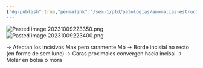 ```yaml
---
{"dg-publish":true,"permalink":"/sem-1/ptd/patologias/anomalias-estructurales/dientes-de-hutchinson/"}
---
```



![Pasted image 20231009223350.png](/img/user/Sem-1/Cirugia%20Bucal%20I/Medias/Pasted%20image%2020231009223350.png)
![Pasted image 20231009223400.png](/img/user/Sem-1/Cirugia%20Bucal%20I/Medias/Pasted%20image%2020231009223400.png)

→ Afectan los incisivos Max pero raramente Mb
→ Borde incisial no recto (en forme de semilune)
→ Caras proximales convergen hacia incisal
→ Molar en bolsa o mora